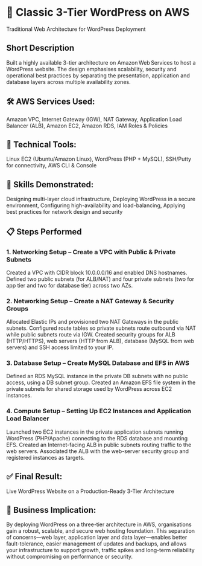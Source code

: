 # 🚀 Classic 3-Tier WordPress on AWS

Traditional Web Architecture for WordPress Deployment

## Short Description

Built a highly available 3-tier architecture on Amazon Web Services to host a WordPress website. The design emphasises scalability, security and operational best practices by separating the presentation, application and database layers across multiple availability zones.

## 🛠️ AWS Services Used:

Amazon VPC,
Internet Gateway (IGW),
NAT Gateway,
Application Load Balancer (ALB),
Amazon EC2,
Amazon RDS,
IAM Roles & Policies

## 🧰 Technical Tools:

Linux EC2 (Ubuntu/Amazon Linux),
WordPress (PHP + MySQL),
SSH/Putty for connectivity,
AWS CLI & Console

## 🧠 Skills Demonstrated:

Designing multi-layer cloud infrastructure,
Deploying WordPress in a secure environment,
Configuring high-availability and load-balancing,
Applying best practices for network design and security

## 📋 Steps Performed

### 1. Networking Setup – Create a VPC with Public & Private Subnets

Created a VPC with CIDR block 10.0.0.0/16 and enabled DNS hostnames. Defined two public subnets (for ALB/NAT) and four private subnets (two for app tier and two for database tier) across two AZs.

### 2. Networking Setup – Create a NAT Gateway & Security Groups

Allocated Elastic IPs and provisioned two NAT Gateways in the public subnets. Configured route tables so private subnets route outbound via NAT while public subnets route via IGW. Created security groups for ALB (HTTP/HTTPS), web servers (HTTP from ALB), database (MySQL from web servers) and SSH access limited to your IP.

### 3. Database Setup – Create MySQL Database and EFS in AWS

Defined an RDS MySQL instance in the private DB subnets with no public access, using a DB subnet group. Created an Amazon EFS file system in the private subnets for shared storage used by WordPress across EC2 instances.

### 4. Compute Setup – Setting Up EC2 Instances and Application Load Balancer

Launched two EC2 instances in the private application subnets running WordPress (PHP/Apache) connecting to the RDS database and mounting EFS. Created an Internet-facing ALB in public subnets routing traffic to the web servers. Associated the ALB with the web-server security group and registered instances as targets.

## ✅ Final Result:

Live WordPress Website on a Production-Ready 3-Tier Architecture

## 💼 Business Implication:

By deploying WordPress on a three-tier architecture in AWS, organisations gain a robust, scalable, and secure web hosting foundation. This separation of concerns—web layer, application layer and data layer—enables better fault-tolerance, easier management of updates and backups, and allows your infrastructure to support growth, traffic spikes and long-term reliability without compromising on performance or security.
